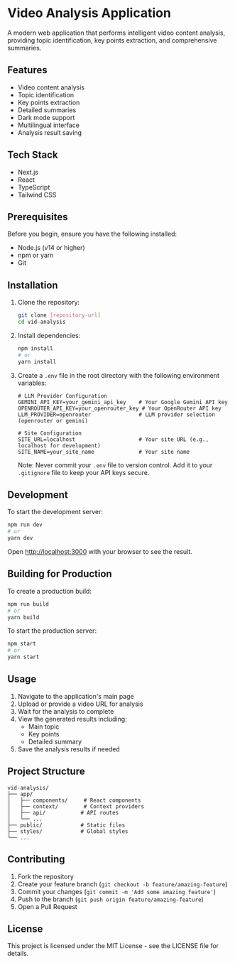 # Video Analysis Application

A modern web application that performs intelligent video content analysis, providing topic identification, key points extraction, and comprehensive summaries.

## Features

- Video content analysis
- Topic identification
- Key points extraction
- Detailed summaries
- Dark mode support
- Multilingual interface
- Analysis result saving

## Tech Stack

- Next.js
- React
- TypeScript
- Tailwind CSS

## Prerequisites

Before you begin, ensure you have the following installed:

- Node.js (v14 or higher)
- npm or yarn
- Git

## Installation

1. Clone the repository:
   ```bash
   git clone [repository-url]
   cd vid-analysis
   ```

2. Install dependencies:
   ```bash
   npm install
   # or
   yarn install
   ```

3. Create a `.env` file in the root directory with the following environment variables:
   ```env
   # LLM Provider Configuration
   GEMINI_API_KEY=your_gemini_api_key    # Your Google Gemini API key
   OPENROUTER_API_KEY=your_openrouter_key # Your OpenRouter API key
   LLM_PROVIDER=openrouter               # LLM provider selection (openrouter or gemini)

   # Site Configuration
   SITE_URL=localhost                    # Your site URL (e.g., localhost for development)
   SITE_NAME=your_site_name              # Your site name
   ```

   Note: Never commit your `.env` file to version control. Add it to your `.gitignore` file to keep your API keys secure.

## Development

To start the development server:

```bash
npm run dev
# or
yarn dev
```

Open [http://localhost:3000](http://localhost:3000) with your browser to see the result.

## Building for Production

To create a production build:

```bash
npm run build
# or
yarn build
```

To start the production server:

```bash
npm start
# or
yarn start
```

## Usage

1. Navigate to the application's main page
2. Upload or provide a video URL for analysis
3. Wait for the analysis to complete
4. View the generated results including:
   - Main topic
   - Key points
   - Detailed summary
5. Save the analysis results if needed

## Project Structure

```
vid-analysis/
├── app/
│   ├── components/     # React components
│   ├── context/        # Context providers
│   ├── api/           # API routes
│   └── ...
├── public/            # Static files
├── styles/            # Global styles
└── ...
```

## Contributing

1. Fork the repository
2. Create your feature branch (`git checkout -b feature/amazing-feature`)
3. Commit your changes (`git commit -m 'Add some amazing feature'`)
4. Push to the branch (`git push origin feature/amazing-feature`)
5. Open a Pull Request

## License

This project is licensed under the MIT License - see the LICENSE file for details.
